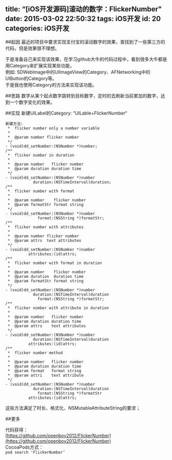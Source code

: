 title: “[iOS开发源码]滚动的数字：FlickerNumber"
date: 2015-03-02 22:50:32
tags: iOS开发
id: 20
categories: iOS开发
---
##起因
最近的项目中要求实现支付宝的滚动数字的效果，查找到了一些第三方的代码，但是效果很不理想。  

于是准备自己来实现该效果，在学习github大牛的代码过程中，看到很多大牛都是用Category来扩展实现某些功能，  
例如: SDWebImage中的UIImageView的Category、AFNetworking中的UIButton的Category等。  
于是我也使用Category的方法来实现该功能。  

##思路
数字从某个起点数字跳转到目标数字，定时的去刷新当前累加的数字，达到一个数字变化的效果。  

##实现
新建UILabel的Category: “UILable+FlickerNumber“  

```
新建方法:
 *  flicker number only a number variable
 *
 *  @param number flicker number
 */
- (void)dd_setNumber:(NSNumber *)number;
/**
 *  flicker number in duration
 *
 *  @param number   flicker number
 *  @param duration duration time
 */
- (void)dd_setNumber:(NSNumber *)number
            duration:(NSTimeInterval)duration;
/**
 *  flicker number with format
 *
 *  @param number    flicker number
 *  @param formatStr format string
 */
- (void)dd_setNumber:(NSNumber *)number
              format:(NSString *)formatStr;
/**
 *  flicker number with attributes
 *
 *  @param number flicker number
 *  @param attrs  text attributes
 */
- (void)dd_setNumber:(NSNumber *)number
          attributes:(id)attrs;
/**
 *  flicker number with format in duration
 *
 *  @param number    flicker number
 *  @param duration  duration time
 *  @param formatStr format string
 */
- (void)dd_setNumber:(NSNumber *)number
            duration:(NSTimeInterval)duration
              format:(NSString *)formatStr;
/**
 *  flicker number with attribute in duration
 *
 *  @param number   flicker number
 *  @param duration duration time
 *  @param attrs    text attributes
 */
- (void)dd_setNumber:(NSNumber *)number
            duration:(NSTimeInterval)duration
          attributes:(id)attrs;  
/**
 *  flicker number method
 *
 *  @param number   flicker number
 *  @param duration duration time
 *  @param format   format string
 *  @param attri    text attribute
 */
- (void)dd_setNumber:(NSNumber *)number  
            duration:(NSTimeInterval)duration  
              format:(NSString *)formatStr  
          attributes:(id)attrs;  
```
这些方法满足了时长、格式化、NSMutableAttributeString的要求；

##更多

代码获得：  
[https://github.com/openboy2012/FlickerNumber](https://github.com/openboy2012/FlickerNumber)  
CocoaPods方式：  
`pod search 'FlickerNumber’`


